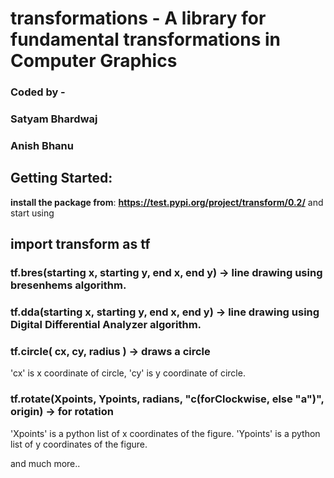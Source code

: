# transformations - **A library for fundamental transformations in Computer Graphics**


 ### Coded by  - 
 ### **Satyam Bhardwaj**
###  **Anish Bhanu**


## Getting Started:
**install the package from**:
**https://test.pypi.org/project/transform/0.2/** and start using

## import transform as tf

### tf.bres(starting x, starting y, end x, end y) -> line drawing using bresenhems algorithm.

### tf.dda(starting x, starting y, end x, end y) -> line drawing using Digital Differential Analyzer algorithm.

### tf.circle( cx, cy, radius ) -> draws a circle
'cx' is x coordinate of circle, 'cy' is y coordinate of circle.

### tf.rotate(Xpoints, Ypoints, radians, "c(forClockwise, else "a")", origin) -> for rotation
'Xpoints' is a python list of x coordinates of the figure.
'Ypoints' is a python list of y coordinates of the figure.

and much more.. 

